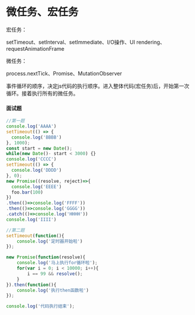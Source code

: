 # 微任务、宏任务

宏任务：

setTimeout、setInterval、setImmediate、I/O操作、UI rendering、requestAnimationFrame

微任务：

process.nextTick、Promise、MutationObserver

事件循环的顺序，决定js代码的执行顺序。进入整体代码(宏任务)后，开始第一次循环。接着执行所有的微任务。

#### 面试题

```javascript
//第一题
console.log('AAAA')
setTimeout(() => {
  console.log('BBBB')
}, 1000);
const start = new Date();
while(new Date()- start < 3000) {}
console.log('CCCC')
setTimeout(() => {
  console.log('DDDD')
}, 0);
new Promise((resolve, reject)=>{
  console.log('EEEE')
  foo.bar(100)
})
.then(()=>console.log('FFFF'))
.then(()=>console.log('GGGG'))
.catch(()=>console.log('HHHH'))
console.log('IIII')

//第二题
setTimeout(function(){
    console.log('定时器开始啦')
});

new Promise(function(resolve){
    console.log('马上执行for循环啦');
    for(var i = 0; i < 10000; i++){
        i == 99 && resolve();
    }
}).then(function(){
    console.log('执行then函数啦')
});

console.log('代码执行结束');

```



